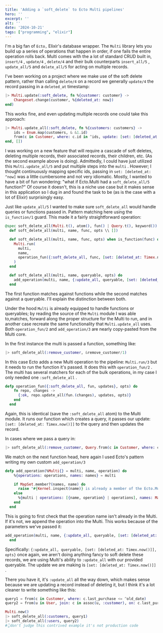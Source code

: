 ```yaml
---
title: 'Adding a `soft_delete` to Ecto Multi pipelines'
hero: ''
excerpt: ''
alt: ''
date: '2024-10-21'
tags: ["programming", "elixir"]
---
```


I'm a big fan of `Ecto,` Elixir's database wrapper. The `Multi` library lets you build up a series of operations that happen in order, if one fails the entire operation rolls back. Multi comes with the a lot of standard CRUD built in, `insert/4` , `update/4` , `delete/4` and their bulk counterparts `insert_all/5` , `update_all/5` and `delete_all/5` for acting on multiple records. 

 I've been working on a project where we make use of the soft delete pattern, rather than calling `delete/4` on a record we generally `update/4` the record passing in a `deleted_at` timestamp:
 
```elixir
|> Multi.update(:soft_delete, fn %{customer: customer} -> 
	Changeset.change(customer, %{deleted_at: now})
end)
```
 
This works fine, and even updating multiple records one could take this approach:
 
```elixir
|> Multi.update_all(:soft_delete, fn %{customers: customers} ->
	ids = Enum.map(customers, & &1.id)
	from(c in Customer, where: c.id in ^ids, update: [set: [deleted_at: ^now]])
end, [])
```
 
I was working on a new feature that will require a cascade of soft deletes, deleting multiple records, their associated records, their children, etc.  (As the second example above is doing).  Admittedly, I could have just utilized this `Multi.update_all/5` and put multiple steps into the `multi` . However; I thought continuously mapping specific ids, passing in `set: [deleted_at: ^now]` was a little cumbersome and not very idiomatic.  Mostly, I wanted to have a bit of fun wondering: "what if Ecto.Multi had a `soft_delete_all/5` function?" Of course it doesn't, this is a niche use case but it makes sense in this application so I dug in and found the task to be (as is the case with a lot of Elixir) surprisingly easy.
 
Just like `update_all/5` I wanted to make sure `soft_delete_all` would handle queries or functions passed in. Pattern matching here using the `is_function/1` guard. This made it a fairly straightforward operation:
 
```elixir
@spec soft_delete_all(Multi.t(), atom(), fun() | Query.t(), keyword()) :: Multi.t()
  def soft_delete_all(multi, name, func, opts \\ [])

  def soft_delete_all(multi, name, func, opts) when is_function(func) do
    Multi.run(
      multi,
      name,
      operation_fun({:soft_delete_all, func, [set: [deleted_at: Timex.now()]]}, opts)
    )
  end

  def soft_delete_all(multi, name, queryable, opts) do
    add_operation(multi, name, {:update_all, queryable, [set: [deleted_at: Timex.now()]], opts})
  end
```
 
The first function matches against functions while the second matches against a queryable. I'll explain the distinction between both. 

 Under the hood `Multi` is already equipped to handle functions or queryables; by reading the source of the `Multi` module I was able to,matches, forward along the proper structure for the Multi to run, and in another case recreate the same functionality that `Multi.update_all` uses. Both `operation_fun/2` and `add_operation/3` are nearly copy-pasted from the Multi core. 

 In the first instance the multi is passed a function, something like:
 
```elixir
|> soft_delete_all(:remove_customer, &remove_customer/1)
```
 
In this case Ecto adds a new Multi operation to the pipeline: `Multi.run/3` but it needs to run the function it's passed. It does this with `operation_fun/2` . The multi has several matchers for each of the bulk operations, in my case I only needed one `:soft_delete_all` .
 
```elixir
defp operation_fun({:soft_delete_all, fun, updates}, opts) do
    fn repo, changes ->
      {:ok, repo.update_all(fun.(changes), updates, opts)}
    end
  end
```
 
Again, this is identical (save the `:soft_delete_all` atom) to the Multi module. It runs our function which creates a query, it passes our update: `[set: [deleted_at: Timex.now()]]` to the query and then updates the record.
 
In cases where we pass a query in:
 
```elixir
|> soft_delete_all(:remove_customer, Query.from(c in Customer, where: c.id == 123))
```
 
We match on the next function head, here again I used Ecto's pattern writing my own custom `add_operation/3`
 
```elixir
defp add_operation(%Multi{} = multi, name, operation) do
    %{operations: operations, names: names} = multi

    if MapSet.member?(names, name) do
      raise "#{Kernel.inspect(name)} is already a member of the Ecto.Multi: \n#{Kernel.inspect(multi)}"
    else
      %{multi | operations: [{name, operation} | operations], names: MapSet.put(names, name)}
    end
  end
```
 
This is going to first check that the operation name isn't already in the Multi. If it's not, we append the operation into the Multi. This works because of the parameters we've passed it:
 
```elixir
add_operation(multi, name, {:update_all, queryable, [set: [deleted_at: Timex.now()]], opts})
  end
```
 
Specifically: `{:update_all, queryable, [set: [deleted_at: Timex.now()]], opts}` once again, we aren't doing anything fancy to soft delete these records, we are using Multi's ability to `:update_all` with our provided queryable. The update we are making is `[set: [deleted_at: Timex.now()]]` .
 
There you have it, it's `:update_all` all the way down, which makes sense because we are updating a record instead of deleting it, but I think it's a lot cleaner to write something like this:
 
```elixir
query1 = from(c in Customer, where: c.last_purchase <= ^old_date)
query2 = from(u in User, join: c in assoc(u, :customer), on: c.last_purchase <= ^old_date)

Multi.new()
|> soft_delete_all(:customers, query1)
|> soft_delete_all(:users, query2)
#👆don't judge this contrived example it's not production code
```
